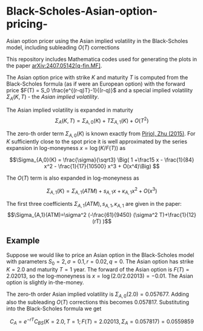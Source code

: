 # Black-Scholes-Asian-option-pricing-
Asian option pricer using the Asian implied volatility in the Black-Scholes model, including subleading $O(T)$ corrections 

This repository includes Mathematica codes used for generating the plots in the paper [arXiv:2407.05142[q-fin.MF]](https://arxiv.org/abs/2407.05142). 

The Asian option price with strike $K$ and maturity $T$ is computed from the Black-Scholes formula (as if were an European option) with the forward price $F(T) = S_0 \frac{e^{(r-q)T}-1}{(r-q)}$ and a special implied volatility $\Sigma_A(K,T)$ - the *Asian implied volatility*.

The Asian implied volatility is expanded in maturity $$\Sigma_A(K,T) = \Sigma_{A,0}(K) + T \Sigma_{A,1}(K) + O(T^2)$$

The zero-th order term $\Sigma_{A,0}(K)$ is known exactly from [Pirjol, Zhu (2015)](https://arxiv.org/abs/1609.07559). For $K$ sufficiently close to the spot price it is well approximated by the series expansion in log-moneyness $x = \log(K/F(T))$ as

$$\Sigma_{A,0}(K) = \frac{\sigma}{\sqrt3} \Big( 1 +\frac15 x - \frac{1}{84} x^2 - \frac{1}{17}{10500} x^3 + O(x^4)\Big) $$


The $O(T)$ term is also expanded in log-moneyness as

$$\Sigma_{A,1}(K) = \Sigma_{A,1}(ATM) + s_{A,1} x + \kappa_{A,1} x^2 + O(x^3)$$

The first three coefficients $\Sigma_{A,1}(ATM), s_{A,1}, \kappa_{A,1}$ are given in the paper: $$\Sigma_{A,1}(ATM)=\sigma^2 (-\frac{61}{9450} (\sigma^2 T)+\frac{1}{12} (rT) )$$

## **Example**

Suppose we would like to price an Asian option in the Black-Scholes model with parameters $S_0=2, \sigma=0.1, r=0.02, q=0$. The Asian option has strike $K=2.0$ and maturity $T=1$ year.
The forward of the Asian option is $F(T) = 2.02013$, so the log-moneyness is $x=\log(2.0/2.02013) = -0.01$. The Asian option is slightly in-the-money.

The zero-th order Asian implied volatility is  $\Sigma_{A,0}(2.0) = 0.057677$. Adding also the subleading $O(T)$ corrections this becomes $0.057817$. Substituting into the Black-Scholes formula we get

$$C_A = e^{-rT} C_{BS}(K=2.0, T=1; F(T) = 2.02013,\Sigma_A=0.057817) = 0.0559859$$




